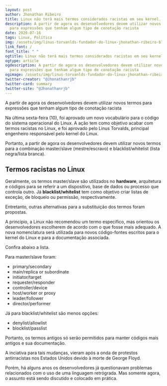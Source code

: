 ```yaml
---
layout: post
author: Jhonathan Ribeiro
title: Linux não terá mais termos considerados racistas em seu kernel. Entenda.
description: A partir de agora os desenvolvedores devem utilizar novos termos
  para expressões que tenham algum tipo de conotação racista
date: 2020-07-16
tags: Linux, Política
img: /assets/img/linus-torvanlds-fundador-do-linux-jhonathan-ribeiro-blog-oficial-webdesign-programação-html-css-js-marketing-digital.jpg
link_font: /
font_title: " "
ogtitle: Linux não terá mais termos considerados racistas em seu kernel. Entenda.
ogtype: article
ogdescription: A partir de agora os desenvolvedores devem utilizar novos termos
  para expressões que tenham algum tipo de conotação racista
ogimage: /assets/img/linus-torvanlds-fundador-do-linux-jhonathan-ribeiro-blog-oficial-webdesign-programação-html-css-js-marketing-digital.jpg
twitter-creator: "@Jhonathanrjb"
twitter-card: summary
twitter-site: "@Jhonathanrjb"
---
```

A partir de agora os desenvolvedores devem utilizar novos termos para expressões que tenham algum tipo de conotação racista

Na última sexta-feira (10), foi aprovado um novo vocabulário para o código do sistema operacional do Linux. A ação tem como objetivo acabar com termos racistas no Linux, e foi aprovado pelo Linus Torvalds, principal engenheiro responsável pelo kernel do Linux.

Portanto, a partir de agora os desenvolvedores devem utilizar novos termos para a combinação master/slave (mestre/escravo) e blacklist/whitelist (lista negra/lista branca).

## Termos racistas no Linux

Geralmente, os termos master/slave são utilizados no **hardware**, arquitetura e códigos para se referir a um dispositivo, base de dados ou processo que controla outro. Já **blacklist/whitelist** tem como objetivo criar listas de exceção, de bloqueio ou permissão, respectivamente.

Entretanto, outras alternativas para a substituição dos termos foram propostas.

A princípio, a Linux não recomendou um termo específico, mas orientou os desenvolvedores escolherem de acordo com o que fosse mais adequado. A nova nomenclatura será utilizada para novos código-fontes escritos para o kernel do Linux e para a documentação associada.

Confira abaixo a lista.

Para master/slave foram:

* primary/secondary
* main/replica or subordinate
* initiator/target
* requester/responder
* controller/device
* host/worker or proxy
* leader/follower
* director/performer

Já para blacklist/whitelist são menos opções:

* denylist/allowlist
* blocklist/passlist

Portanto, os termos antigos só serão permitidos para manter códigos mais antigos e sua documentação.

A inciativa para tais mudanças, vieram após a onda de protestos antirracistas nos Estados Unidos devido à morte de George Floyd.

Porém, há alguns anos os desenvolvedores já questionavam problemas relacionados com o uso de uma linguagem retrógrada. Mas somente agora, o assunto está sendo discutido e colocado em prática.